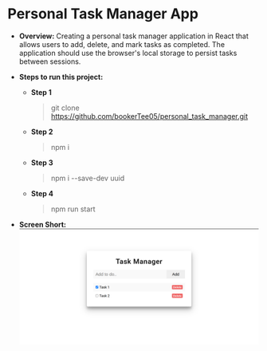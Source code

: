 # Personal Task Manager App

- **Overview:**
  Creating a personal task manager application in React that allows users to add, delete, and mark tasks as completed. The application should use the browser's local storage to persist tasks between sessions.

- **Steps to run this project:**

  - **Step 1**
    > git clone https://github.com/bookerTee05/personal_task_manager.git
  - **Step 2**
    > npm i
  - **Step 3**
    > npm i --save-dev uuid
  - **Step 4**
    > npm run start

- **Screen Short:**
  ![myimage-alt-tag](src/assets/image1.png)
